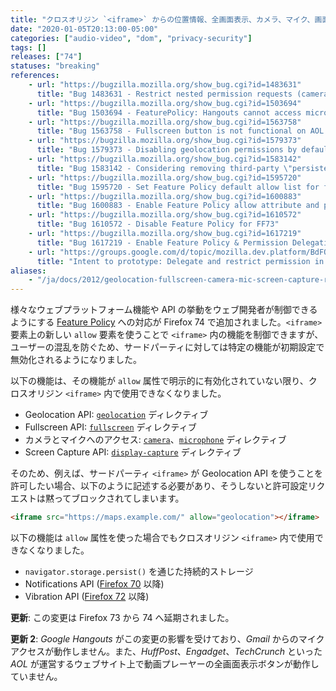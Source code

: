 ```yaml
---
title: "クロスオリジン `<iframe>` からの位置情報、全画面表示、カメラ、マイク、画面キャプチャリクエストが初期設定で無効化されました"
date: "2020-01-05T20:13:00-05:00"
categories: ["audio-video", "dom", "privacy-security"]
tags: []
releases: ["74"]
statuses: "breaking"
references:
    - url: "https://bugzilla.mozilla.org/show_bug.cgi?id=1483631"
      title: "Bug 1483631 - Restrict nested permission requests (camera/microphone/geolocation/screensharing) with Feature Policy"
    - url: "https://bugzilla.mozilla.org/show_bug.cgi?id=1503694"
      title: "Bug 1503694 - FeaturePolicy: Hangouts cannot access microphone from Gmail"
    - url: "https://bugzilla.mozilla.org/show_bug.cgi?id=1563758"
      title: "Bug 1563758 - Fullscreen button is not functional on AOL websites"
    - url: "https://bugzilla.mozilla.org/show_bug.cgi?id=1579373"
      title: "Bug 1579373 - Disabling geolocation permissions by default in cross-origin iframes"
    - url: "https://bugzilla.mozilla.org/show_bug.cgi?id=1583142"
      title: "Bug 1583142 - Considering removing third-party \"persistent-storage\" prompting support"
    - url: "https://bugzilla.mozilla.org/show_bug.cgi?id=1595720"
      title: "Bug 1595720 - Set Feature Policy default allow list for fullscreen to eself, disable third party by default"
    - url: "https://bugzilla.mozilla.org/show_bug.cgi?id=1600883"
      title: "Bug 1600883 - Enable Feature Policy allow attribute and permission delegation by default"
    - url: "https://bugzilla.mozilla.org/show_bug.cgi?id=1610572"
      title: "Bug 1610572 - Disable Feature Policy for FF73"
    - url: "https://bugzilla.mozilla.org/show_bug.cgi?id=1617219"
      title: "Bug 1617219 - Enable Feature Policy & Permission Delegation for Release 74"
    - url: "https://groups.google.com/d/topic/mozilla.dev.platform/BdFOMAuCGW8/discussion"
      title: "Intent to prototype: Delegate and restrict permission in third party context"
aliases:
    - "/ja/docs/2012/geolocation-fullscreen-camera-mic-screen-capture-requests-from-cross-origin-iframe-are-now-disabled-by-default/"
---
```

様々なウェブプラットフォーム機能や API の挙動をウェブ開発者が制御できるようにする [Feature Policy](https://developer.mozilla.org/docs/Web/HTTP/Feature_Policy) への対応が Firefox 74 で追加されました。`<iframe>` 要素上の新しい `allow` 要素を使うことで `<iframe>` 内の機能を制御できますが、ユーザーの混乱を防ぐため、サードパーティに対しては特定の機能が初期設定で無効化されるようになりました。

以下の機能は、その機能が `allow` 属性で明示的に有効化されていない限り、クロスオリジン `<iframe>` 内で使用できなくなりました。

* Geolocation API: [`geolocation`](https://developer.mozilla.org/docs/Web/HTTP/Headers/Feature-Policy/geolocation) ディレクティブ
* Fullscreen API: [`fullscreen`](https://developer.mozilla.org/docs/Web/HTTP/Headers/Feature-Policy/fullscreen) ディレクティブ
* カメラとマイクへのアクセス: [`camera`](https://developer.mozilla.org/docs/Web/HTTP/Headers/Feature-Policy/camera)、[`microphone`](https://developer.mozilla.org/docs/Web/HTTP/Headers/Feature-Policy/microphone) ディレクティブ
* Screen Capture API: [`display-capture`](https://developer.mozilla.org/docs/Web/HTTP/Headers/Feature-Policy/display-capture) ディレクティブ

そのため、例えば、サードパーティ `<iframe>` が Geolocation API を使うことを許可したい場合、以下のように記述する必要があり、そうしないと許可設定リクエストは黙ってブロックされてしまいます。

```html
<iframe src="https://maps.example.com/" allow="geolocation"></iframe>
```

以下の機能は `allow` 属性を使った場合でもクロスオリジン `<iframe>` 内で使用できなくなりました。

* `navigator.storage.persist()` を通じた持続的ストレージ
* Notifications API ([Firefox 70](https://www.fxsitecompat.dev/ja/docs/2019/notification-permission-requests-from-cross-origin-iframe-are-now-disallowed/) 以降)
* Vibration API ([Firefox 72](https://www.fxsitecompat.dev/ja/docs/2019/vibration-api-can-no-longer-be-used-from-cross-origin-iframe/) 以降)

**更新**: この変更は Firefox 73 から 74 へ延期されました。

**更新 2**: *Google Hangouts* がこの変更の影響を受けており、*Gmail* からのマイクアクセスが動作しません。また、*HuffPost*、*Engadget*、*TechCrunch* といった *AOL* が運営するウェブサイト上で動画プレーヤーの全画面表示ボタンが動作していません。
